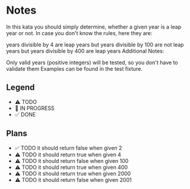# Notes

In this kata you should simply determine, whether a given year is a leap year or not. In case you don't know the rules, here they are:

years divisible by 4 are leap years
but years divisible by 100 are not leap years
but years divisible by 400 are leap years
Additional Notes:

Only valid years (positive integers) will be tested, so you don't have to validate them
Examples can be found in the test fixture.

## Legend
- ⚠ TODO
- 🚧 IN PROGRESS
- ✅ DONE

## Plans

- ✅ TODO it should return false when given 2
- ⚠ TODO it should return true when given 4
- ⚠ TODO it should return false when given 100
- ⚠ TODO it should return true when given 400
- ⚠ TODO it should return true when given 2000
- ⚠ TODO it should return false when given 2001
